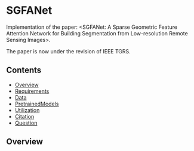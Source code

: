 # SGFANet
Implementation of the paper: <SGFANet: A Sparse Geometric Feature Attention Network for Building Segmentation from Low-resolution Remote Sensing Images>. 

The paper is now under the revision of IEEE TGRS.

## Contents

- [Overview](#Overview)
- [Requirements](#Requirements)
- [Data](#Data)
- [PretrainedModels](#PretrainedModels)
- [Utilization](#Utilization)
- [Citation](#Citation)
- [Question](#Question)

## Overview
